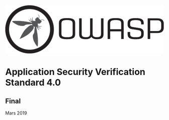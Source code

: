 #

![LOGO OWASP](../images/owasp_logo_1c_notext.png)

# Application Security Verification Standard 4.0

## Final

Mars 2019
